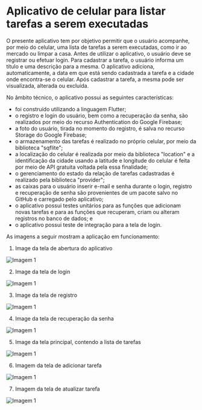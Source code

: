 # Aplicativo de celular para listar tarefas a serem executadas

O presente aplicativo tem por objetivo permitir que o usuário acompanhe, por meio do celular, uma lista de tarefas a serem executadas, como ir ao mercado ou limpar a casa. Antes de utilizar o aplicativo, o usuário deve se registrar ou efetuar login. Para cadastrar a tarefa, o usuário informa um título e uma descrição para a mesma. O aplicativo adiciona, automaticamente, a data em que está sendo cadastrada a tarefa e a cidade onde encontra-se o celular. Após cadastrar a tarefa, a mesma pode ser visualizada, alterada ou excluída.

No âmbito técnico, o aplicativo possui as seguintes características:
- foi construído utilizando a linguagem Flutter;
- o registro e login do usuário, bem como a recuperação da senha, são realizados por meio do recurso Authentication do Google Firebase;
- a foto do usuário, tirada no momento do registro, é salva no recurso Storage do Google Firebase;
- o armazenamento das tarefas é realizado no próprio celular, por meio da biblioteca "sqflite";
- a localização do celular é realizada por meio da biblioteca "location" e a identificação da cidade usando a latitude e longitude do celular é feita por meio de API gratuita voltada pela essa finalidade;
- o gerenciamento do estado da relação de tarefas cadastradas é realizado pela biblioteca "provider";
- as caixas para o usuário inserir e-mail e senha durante o login, registro e recuperação de senha são provenientes de um pacote salvo no GitHub e carregado pelo aplicativo;
- o aplicativo possui testes unitários para as funções que adicionam novas tarefas e para as funções que recuperam, criam ou alteram registros no banco de dados; e
- o aplicativo possui teste de integração para a tela de login.
  

As imagens a seguir mostram a aplicação em funcionamento:

1. Image da tela de abertura do aplicativo

![Imagem 1](lista_tarefas_flutter4.PNG)

2. Image da tela de login

![Imagem 1](lista_tarefas_flutter5.PNG)

3. Image da tela de registro

![Imagem 1](lista_tarefas_flutter6.PNG)

4. Image da tela de recuperação da senha

![Imagem 1](lista_tarefas_flutter7.PNG)

5. Image da tela principal, contendo a lista de tarefas

![Imagem 1](lista_tarefas_flutter1.PNG)

6. Imagem da tela de adicionar tarefa

![Imagem 1](lista_tarefas_flutter2.PNG)

7. Imagem da tela de atualizar tarefa

![Imagem 1](lista_tarefas_flutter3.PNG)
